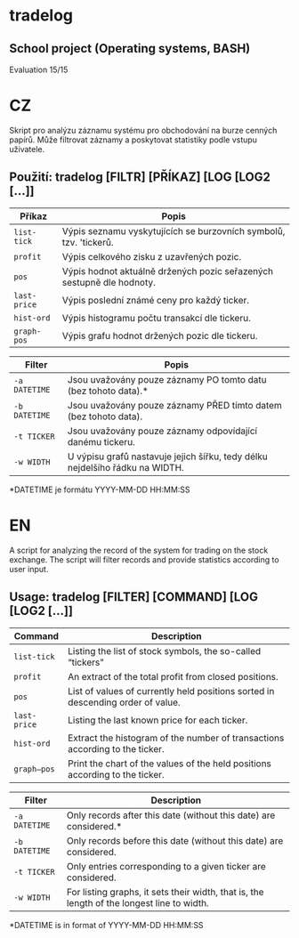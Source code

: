 
# tradelog 

## School project (Operating systems, BASH)
Evaluation 15/15


# CZ
Skript pro analýzu záznamu systému pro obchodování na burze cenných papírů.
Může filtrovat záznamy a poskytovat statistiky podle vstupu uživatele.
## Použití:     tradelog [FILTR] [PŘÍKAZ] [LOG [LOG2 [...]]

| Příkaz | Popis |
| --- | --- |
| `list-tick`  | Výpis seznamu vyskytujících se burzovních symbolů, tzv. 'tickerů. |
| `profit`     | Výpis celkového zisku z uzavřených pozic. |
| `pos`        | Výpis hodnot aktuálně držených pozic seřazených sestupně dle hodnoty. |
| `last-price` | Výpis poslední známé ceny pro každý ticker. |
| `hist-ord`   | Výpis histogramu počtu transakcí dle tickeru. |
| `graph-pos`  | Výpis grafu hodnot držených pozic dle tickeru. |

| Filter | Popis |
| --- | --- |
| `-a DATETIME` | Jsou uvažovány pouze záznamy PO tomto datu (bez tohoto data).* |
| `-b DATETIME` | Jsou uvažovány pouze záznamy PŘED tímto datem (bez tohoto data). |
| `-t TICKER`   | Jsou uvažovány pouze záznamy odpovídající danému tickeru. |
| `-w WIDTH`    | U výpisu grafů nastavuje jejich šířku, tedy délku nejdelšího řádku na WIDTH. |
*DATETIME je formátu YYYY-MM-DD HH:MM:SS

# EN
A script for analyzing the record of the system for trading on the stock exchange. 
The script will filter records and provide statistics according to user input.
## Usage:     tradelog [FILTER] [COMMAND] [LOG [LOG2 [...]]
| Command | Description |
| --- | --- |
| `list-tick`  | Listing the list of stock symbols, the so-called “tickers" |
| `profit`     | An extract of the total profit from closed positions. |
| `pos`        | List of values of currently held positions sorted in descending order of value. |
| `last-price` | Listing the last known price for each ticker. |
| `hist-ord`   | Extract the histogram of the number of transactions according to the ticker. |
| `graph–pos`  | Print the chart of the values of the held positions according to the ticker. |

| Filter | Description |
| --- | --- |
| `-a DATETIME` | Only records after this date (without this date) are considered.* |
| `-b DATETIME` | Only records before this date (without this date) are considered. |
| `-t TICKER`   | Only entries corresponding to a given ticker are considered. |
| `-w WIDTH`    | For listing graphs, it sets their width, that is, the length of the longest line to width. |
*DATETIME is in format of YYYY-MM-DD HH:MM:SS
